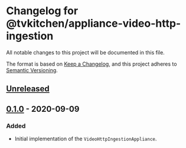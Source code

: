 # Changelog for @tvkitchen/appliance-video-http-ingestion

All notable changes to this project will be documented in this file.

The format is based on [Keep a Changelog](https://keepachangelog.com/en/1.0.0/),
and this project adheres to [Semantic Versioning](https://semver.org/spec/v2.0.0.html).

## [Unreleased]

## [0.1.0] - 2020-09-09
### Added
- Initial implementation of the `VideoHttpIngestionAppliance`.

[Unreleased]: https://github.com/tvkitchen/appliances/releases/tag/@tvkitchen/appliance-video-http-ingestion@0.1.0...HEAD
[0.1.0]: https://github.com/tvkitchen/appliances/releases/tag/@tvkitchen/appliance-video-http-ingestion@0.1.0


